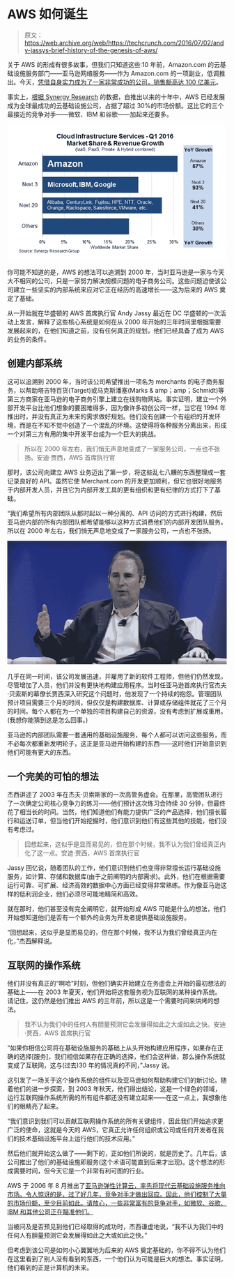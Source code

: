 # AWS 如何诞生

> 原文：<https://web.archive.org/web/https://techcrunch.com/2016/07/02/andy-jassys-brief-history-of-the-genesis-of-aws/>

关于 AWS 的形成有很多故事，但我们只知道这些:10 年前，Amazon.com 的云基础设施服务部门——亚马逊网络服务——作为 Amazon.com 的一项副业，低调推出。今天，[凭借自身实力成为了一家非常成功的公司，销售额高达 100 亿美元](https://web.archive.org/web/20230321050930/https://www.sec.gov/Archives/edgar/data/1018724/000119312516530910/d168744dex991.htm)。

事实上，[根据 Synergy Research](https://web.archive.org/web/20230321050930/https://www.srgresearch.com/articles/gang-four-still-racing-away-cloud-market) 的数据，自推出以来的十年中，AWS 已经发展成为全球最成功的云基础设施公司，占据了超过 30%的市场份额。这比它的三个最接近的竞争对手——微软、IBM 和谷歌——加起来还要多。

![Chart from Synergy Research with Infrastructure as a Service market share.](img/4ad10347a176af4fce30c9bef17d6433.png)

你可能不知道的是，AWS 的想法可以追溯到 2000 年，当时亚马逊是一家与今天大不相同的公司，只是一家努力解决规模问题的电子商务公司。这些问题迫使该公司建立一些坚实的内部系统来应对它正在经历的高速增长——这为后来的 AWS 奠定了基础。

从一开始就在华盛顿的 AWS 首席执行官 Andy Jassy 最近在 DC 华盛顿的一次活动上发言，解释了这些核心系统是如何在从 2000 年开始的三年时间里根据需要发展起来的，在他们知道之前，没有任何真正的规划，他们已经具备了成为 AWS 的业务的条件。

## 创建内部系统

这可以追溯到 2000 年，当时该公司希望推出一项名为 merchants 的电子商务服务，以帮助塔吉特百货(Target)或马克斯潘塞(Marks & amp；amp；Schmidt)等第三方商家在亚马逊的电子商务引擎上建立在线购物网站。事实证明，建立一个外部开发平台比他们想象的要困难得多，因为像许多初创公司一样，当它在 1994 年推出时，并没有真正为未来的需求做好规划。他们没有创建一个有组织的开发环境，而是在不知不觉中创造了一个混乱的环境。这使得将各种服务分离出来，形成一个对第三方有用的集中开发平台成为一个巨大的挑战。

> 所以在 2000 年左右，我们悄无声息地变成了一家服务公司，一点也不张扬。安迪·贾西，AWS 首席执行官

那时，该公司向建立 AWS 业务迈出了第一步，将这些乱七八糟的东西整理成一套记录良好的 API。虽然它使 Merchant.com 的开发更加顺利，但它也很好地服务于内部开发人员，并且它为内部开发工具的更有组织和更有纪律的方式打下了基础。

“我们希望所有内部团队从那时起以一种分离的、API 访问的方式进行构建，然后亚马逊内部的所有内部团队都希望能够以这种方式消费他们的内部开发团队服务。所以在 2000 年左右，我们悄无声息地变成了一家服务公司，一点也不张扬。

![AWS CEO Andy Jassy speaking in Washington, DC in June, 2016.](img/26fd8fea1b698de939adf7f8944a2dfa.png)

几乎在同一时间，该公司发展迅速，并雇用了新的软件工程师，但他们仍然发现，尽管增加了人员，他们并没有更快地构建应用程序。当时任亚马逊首席执行官杰夫·贝索斯的幕僚长贾西深入研究这个问题时，他发现了一个持续的抱怨。管理团队预计项目需要三个月的时间，但仅仅是构建数据库、计算或存储组件就花了三个月的时间。每个人都在为一个单独的项目构建自己的资源，没有考虑到扩展或重用。(我想你能猜到这是怎么回事。)

亚马逊的内部团队需要一套通用的基础设施服务，每个人都可以访问这些服务，而不必每次都重新发明轮子，这正是亚马逊开始构建的东西——这时他们开始意识到他们可能有更大的东西。

## 一个完美的可怕的想法

杰西讲述了 2003 年在杰夫·贝索斯家的一次高管务虚会。在那里，高管团队进行了一次确定公司核心竞争力的练习——他们预计这次练习会持续 30 分钟，但最终花了相当长的时间。当然，他们知道他们有能力提供广泛的产品选择，他们擅长履行和运送订单，但当他们开始挖掘时，他们意识到他们有这些其他的技能，他们没有考虑过。

> 回想起来，这似乎是显而易见的，但在那个时候，我不认为我们曾经真正内化了这一点。安迪·贾西，AWS 首席执行官

Jassy 回忆说，随着团队的工作，他们意识到他们也变得非常擅长运行基础设施服务，如计算、存储和数据库(由于之前阐明的内部需求)。此外，他们在根据需要运行可靠、可扩展、经济高效的数据中心方面已经变得非常熟练。作为像亚马逊这样的低利润企业，他们必须尽可能地精简和高效。

就在那时，他们甚至没有完全阐明它，就开始形成 AWS 可能是什么的想法，他们开始想知道他们是否有一个额外的业务为开发者提供基础设施服务。

“回想起来，这似乎是显而易见的，但在那个时候，我不认为我们曾经真正内在化，”杰西解释说。

## 互联网的操作系统

他们并没有真正的“啊哈”时刻，但他们确实开始建立在务虚会上开始的最初想法的基础上——在 2003 年夏天，他们开始将这套服务视为互联网的某种操作系统。请记住，这仍然是他们推出 AWS 的三年前，所以这是一个需要时间来烘烤的想法。

> 我不认为我们中的任何人有胆量预测它会发展得如此之大或如此之快。安迪·贾西，AWS 首席执行官

“如果你相信公司将在基础设施服务的基础上从头开始构建应用程序，如果存在正确的选择[服务]，我们相信如果存在正确的选择，他们会这样做，那么操作系统就变成了互联网，这与(过去)30 年的情况真的不同，”Jassy 说。

这引发了一场关于这个操作系统的组件以及亚马逊如何帮助构建它们的新讨论。随着他们的进一步探索，到 2003 年秋天，他们得出结论，这是一个绿色的领域，运行互联网操作系统所需的所有组件都还没有建立起来——在这一点上，我想象他们的眼睛亮了起来。

“我们意识到我们可以贡献互联网操作系统的所有关键组件，因此我们开始追求更广泛的使命，这就是今天的 AWS，它真正允许任何组织或公司或任何开发者在我们的技术基础设施平台上运行他们的技术应用。”

然后他们就开始这么做了——剩下的，正如他们所说的，就是历史了。几年后，该公司推出了他们的基础设施即服务(这个术语可能直到后来才出现)。这个想法的形成需要时间，但今天它是一个非常有利可图的行业。

AWS 于 2006 年 8 月推出了[亚马逊弹性计算云，率先将现代云基础设施服务推向市场。令人惊讶的是，过了好几年，竞争对手才做出回应。因此，他们控制了大量的市场份额，至少目前如此。请放心，一些非常富有的竞争对手，如微软、谷歌、IBM 和其他公司正在瞄准他们。](https://web.archive.org/web/20230321050930/https://aws.amazon.com/about-aws/whats-new/2006/08/24/announcing-amazon-elastic-compute-cloud-amazon-ec2---beta/)

当被问及是否预见到他们已经取得的成功时，杰西谦虚地说，“我不认为我们中的任何人有胆量预测它会发展得如此之大或如此之快。”

但考虑到该公司是如何小心翼翼地为后来的 AWS 奠定基础的，你不得不认为他们在这里看到了别人没有看到的东西，一个他们认为可能是巨大的想法。事实证明，他们看到的正是计算机的未来。